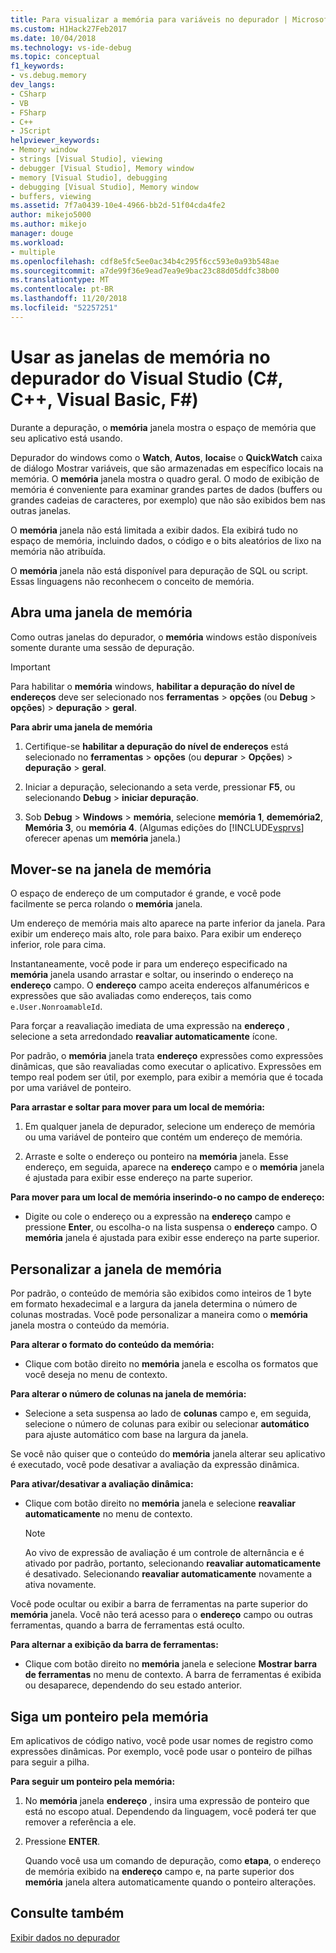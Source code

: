 ```yaml
---
title: Para visualizar a memória para variáveis no depurador | Microsoft Docs
ms.custom: H1Hack27Feb2017
ms.date: 10/04/2018
ms.technology: vs-ide-debug
ms.topic: conceptual
f1_keywords:
- vs.debug.memory
dev_langs:
- CSharp
- VB
- FSharp
- C++
- JScript
helpviewer_keywords:
- Memory window
- strings [Visual Studio], viewing
- debugger [Visual Studio], Memory window
- memory [Visual Studio], debugging
- debugging [Visual Studio], Memory window
- buffers, viewing
ms.assetid: 7f7a0439-10e4-4966-bb2d-51f04cda4fe2
author: mikejo5000
ms.author: mikejo
manager: douge
ms.workload:
- multiple
ms.openlocfilehash: cdf8e5fc5ee0ac34b4c295f6cc593e0a93b548ae
ms.sourcegitcommit: a7de99f36e9ead7ea9e9bac23c88d05ddfc38b00
ms.translationtype: MT
ms.contentlocale: pt-BR
ms.lasthandoff: 11/20/2018
ms.locfileid: "52257251"
---
```

# <a name="use-the-memory-windows-in-the-visual-studio-debugger-c-c-visual-basic-f"></a>Usar as janelas de memória no depurador do Visual Studio (C#, C++, Visual Basic, F#)

Durante a depuração, o **memória** janela mostra o espaço de memória que seu aplicativo está usando. 

Depurador do windows como o **Watch**, **Autos**, **locais**e o **QuickWatch** caixa de diálogo Mostrar variáveis, que são armazenadas em específico locais na memória. O **memória** janela mostra o quadro geral. O modo de exibição de memória é conveniente para examinar grandes partes de dados (buffers ou grandes cadeias de caracteres, por exemplo) que não são exibidos bem nas outras janelas. 

O **memória** janela não está limitada a exibir dados. Ela exibirá tudo no espaço de memória, incluindo dados, o código e o bits aleatórios de lixo na memória não atribuída.  

O **memória** janela não está disponível para depuração de SQL ou script. Essas linguagens não reconhecem o conceito de memória.  
  
## <a name="open-a-memory-window"></a>Abra uma janela de memória  
  
Como outras janelas do depurador, o **memória** windows estão disponíveis somente durante uma sessão de depuração. 

>[!IMPORTANT]
>Para habilitar o **memória** windows, **habilitar a depuração do nível de endereços** deve ser selecionado nos **ferramentas** > **opções** (ou **Debug** > **opções**) > **depuração** > **geral**. 

**Para abrir uma janela de memória**
  
1. Certifique-se **habilitar a depuração do nível de endereços** está selecionado no **ferramentas** > **opções** (ou **depurar**  >  **Opções**) > **depuração** > **geral**. 
   
1. Iniciar a depuração, selecionando a seta verde, pressionar **F5**, ou selecionando **Debug** > **iniciar depuração**.  
   
2. Sob **Debug** > **Windows** > **memória**, selecione **memória 1**, **dememória2**, **Memória 3**, ou **memória 4**. (Algumas edições do [!INCLUDE[vsprvs](../code-quality/includes/vsprvs_md.md)] oferecer apenas um **memória** janela.)  

## <a name="move-around-in-the-memory-window"></a>Mover-se na janela de memória  

O espaço de endereço de um computador é grande, e você pode facilmente se perca rolando o **memória** janela. 

Um endereço de memória mais alto aparece na parte inferior da janela. Para exibir um endereço mais alto, role para baixo. Para exibir um endereço inferior, role para cima.  

Instantaneamente, você pode ir para um endereço especificado na **memória** janela usando arrastar e soltar, ou inserindo o endereço na **endereço** campo. O **endereço** campo aceita endereços alfanuméricos e expressões que são avaliadas como endereços, tais como `e.User.NonroamableId`. 

Para forçar a reavaliação imediata de uma expressão na **endereço** , selecione a seta arredondado **reavaliar automaticamente** ícone. 

Por padrão, o **memória** janela trata **endereço** expressões como expressões dinâmicas, que são reavaliadas como executar o aplicativo. Expressões em tempo real podem ser útil, por exemplo, para exibir a memória que é tocada por uma variável de ponteiro.  

**Para arrastar e soltar para mover para um local de memória:**  
   
1. Em qualquer janela de depurador, selecione um endereço de memória ou uma variável de ponteiro que contém um endereço de memória.  
   
2. Arraste e solte o endereço ou ponteiro na **memória** janela. Esse endereço, em seguida, aparece na **endereço** campo e o **memória** janela é ajustada para exibir esse endereço na parte superior. 
  
**Para mover para um local de memória inserindo-o no campo de endereço:**
  
- Digite ou cole o endereço ou a expressão na **endereço** campo e pressione **Enter**, ou escolha-o na lista suspensa o **endereço** campo. O **memória** janela é ajustada para exibir esse endereço na parte superior.
  
## <a name="customize-the-memory-window"></a>Personalizar a janela de memória 

Por padrão, o conteúdo de memória são exibidos como inteiros de 1 byte em formato hexadecimal e a largura da janela determina o número de colunas mostradas. Você pode personalizar a maneira como o **memória** janela mostra o conteúdo da memória.  
  
**Para alterar o formato do conteúdo da memória:**  
  
-  Clique com botão direito no **memória** janela e escolha os formatos que você deseja no menu de contexto.  
  
**Para alterar o número de colunas na janela de memória:**
  
- Selecione a seta suspensa ao lado de **colunas** campo e, em seguida, selecione o número de colunas para exibir ou selecionar **automático** para ajuste automático com base na largura da janela.  
  
Se você não quiser que o conteúdo do **memória** janela alterar seu aplicativo é executado, você pode desativar a avaliação da expressão dinâmica. 

**Para ativar/desativar a avaliação dinâmica:**  
  
- Clique com botão direito no **memória** janela e selecione **reavaliar automaticamente** no menu de contexto. 

  >[!NOTE]
  >Ao vivo de expressão de avaliação é um controle de alternância e é ativado por padrão, portanto, selecionando **reavaliar automaticamente** é desativado. Selecionando **reavaliar automaticamente** novamente a ativa novamente. 
  
Você pode ocultar ou exibir a barra de ferramentas na parte superior do **memória** janela. Você não terá acesso para o **endereço** campo ou outras ferramentas, quando a barra de ferramentas está oculto.  
  
**Para alternar a exibição da barra de ferramentas:**  
  
- Clique com botão direito no **memória** janela e selecione **Mostrar barra de ferramentas** no menu de contexto. A barra de ferramentas é exibida ou desaparece, dependendo do seu estado anterior.  
  
## <a name="follow-a-pointer-through-memory"></a>Siga um ponteiro pela memória  

Em aplicativos de código nativo, você pode usar nomes de registro como expressões dinâmicas. Por exemplo, você pode usar o ponteiro de pilhas para seguir a pilha.  
  
**Para seguir um ponteiro pela memória:**
  
1. No **memória** janela **endereço** , insira uma expressão de ponteiro que está no escopo atual. Dependendo da linguagem, você poderá ter que remover a referência a ele.  
  
2. Pressione **ENTER**.  
   
   Quando você usa um comando de depuração, como **etapa**, o endereço de memória exibido na **endereço** campo e, na parte superior dos **memória** janela altera automaticamente quando o ponteiro alterações.  
  
## <a name="see-also"></a>Consulte também  
 [Exibir dados no depurador](../debugger/viewing-data-in-the-debugger.md)